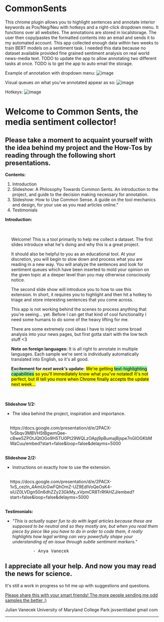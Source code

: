 # CommonSents
This chrome plugin allows you to highlight sentences and annotate interior keywords as Pos/Neg/Neu with hotkeys and a right-click dropdown menu. It functions over all websites. The annotations are stored in localstorage. The user then copy/pastes the formatted contents into an email and sends it to my automated account. This app collected enough data within two weeks to train BERT models on a sentiment task. I needed this data because no dataset available provided fine grained sentiment analysis on real world news-media text. TODO to update the app to allow annotating two different tasks at once. TODO is to get the app to auto email the storage. 

Example of annotation with dropdown menu:
![image](https://user-images.githubusercontent.com/9337973/179419169-5642f4bc-7cd6-410f-a144-10ae15422642.png)

Visual queues on what you've annotated appear as so:
![image](https://user-images.githubusercontent.com/9337973/179419205-dacffd0e-5418-4e77-83c1-130941409af0.png)

Hotkeys:
![image](https://user-images.githubusercontent.com/9337973/179419213-b5869143-c408-4ee5-9402-c52f7a127319.png)



# **Welcome to Common Sents, the media sentiment collector!**


## Please take a moment to acquaint yourself with the idea behind my project and the How-Tos by reading through the following short presentations.

<div class="fdiv">

<div class="indiv">

**Contents:**

1.  Introduction
2.  Slideshow: A Philosophy Towards Common Sents. An introduction to the project, and guide to the decision making necessary for annotation.
3.  Slideshow: How to Use Common Sense. A guide on the tool mechanics and design, for your use as you read articles online."
4.  Testimonials

</div>

</div>

<div class="fdiv">

<div class="indiv">

**Introduction:**

<div style="padding: 20px;">

Welcome! This is a tool primarily to help me collect a dataset. The first slides introduce what he's doing and why this is a great project.

It should also be helpful to you as an educational tool. At your discretion, you will begin to slow down and process what you are reading in a new way. You will analyze the sentences and look for sentiment queues which have been inserted to mold your opinion on the given topic at a deeper level than you may otherwise consciously notice.

The second slide show will introduce you to how to use this extension. In short, it requires you to highlight and then hit a hotkey to triage and store interesting sentences that you come across.

This app is not working behind the scenes to process anything that you're seeing... yet. Before I can get that kind of cool functionality I need some humans to do some of the heavy lifting for me.

There are some extremely cool ideas I have to inject some broad analysis into your news pages, but first gotta start with the low tech stuff <3

**Note on foreign languages:** It is all right to annotate in multiple languages. Each sample we're sent is individually automatically translated into English, so it's all good.

**Excitement for _next week's_ update:** <mark style="background-color:yellow">We're getting <mark style="background-color:lightgreen">text-highlighting capabilities</mark> so you'll immediately know what you've notated! It's not perfect, but ill tell you more when Chrome finally accepts the update next week...</mark>

</div>

</div>

</div>

<div class="fdiv">

<div class="indiv">

**Slideshow 1/2:**

*   The idea behind the project, inspiration and importance.

<div style="padding:16px">https://docs.google.com/presentation/d/e/2PACX-1vSbqv3MBVHStBgwmQee-cBwe5ZPOtJQtOGo9H5TU0Pt29WQLzOApj9pBumajBjspe7nGIOGKbMWaCuu/embed?start=false&amp;loop=false&amp;delayms=5000</div>

</div>

</div>

<div class="fdiv">

<div class="indiv">

**Slideshow 2/2:**

*   Instructions on exactly how to use the extension.

<div style="padding:16px">https://docs.google.com/presentation/d/e/2PACX-1vS_cezln_4AmUcGwFQhOmZ-UZ9EdIVoQeOsK4-siUZ0LVDgn50n6dhZZy23GkMy_xVpmCR8TrRfAHZJ/embed?start=false&amp;loop=false&amp;delayms=5000</div>

</div>

</div>

<div class="fdiv">

<div class="indiv">

**Testimonials:**

*   _"This is actually super fun to do with legal articles because these are supposed to be neutral and so they mostly are, but when you read them piece by piece like you have to do in order to code them, it really highlights how legal writing can very powerfully shape your understanding of an issue through subtle sentiment markers."_

    <pre>        - Anya Vanecek </pre>

</div>

</div>

## I appreciate all your help. And now you may read the news for science.

It's still a work in progress so hit me up with suggestions and questions.

[Please share this with your smart friends! The more people sending me odd samples the better :)](https://chrome.google.com/webstore/detail/common-sents/bmhhlclpcciacjfgigihpkaeggmgkgih)

Julian Vanecek
University of Maryland College Park
jsvsentilabel gmail com

* * *
